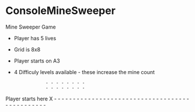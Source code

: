 # ConsoleMineSweeper

Mine Sweeper Game
 - Player has 5 lives
 - Grid is 8x8
 - Player starts on A3
 - 4 Difficuly levels available - these increase the mine count
 
                   - - - - - - - -
                   - - - - - - - -
Player starts here X - - - - - - -
                   - - - - - - - - 
                   - - - - - - - -
                   - - - - - - - -
                   - - - - - - - -
                   - - - - - - - -
 
